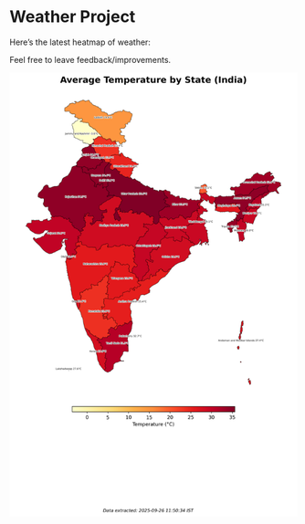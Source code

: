 # Weather Project

Here’s the latest heatmap of weather:

Feel free to leave feedback/improvements.

![India Heatmap](docs/assets/india_heatmap.png?v=D630B4)
